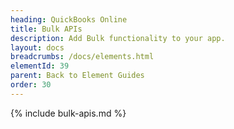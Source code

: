 ```yaml
---
heading: QuickBooks Online
title: Bulk APIs
description: Add Bulk functionality to your app.
layout: docs
breadcrumbs: /docs/elements.html
elementId: 39
parent: Back to Element Guides
order: 30
---
```


{% include bulk-apis.md %}
